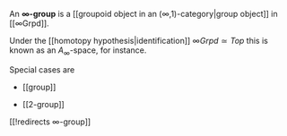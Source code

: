 

An **∞-group** is a [[groupoid object in an (∞,1)-category|group object]] in [[∞Grpd]].

Under the [[homotopy hypothesis|identification]] $\infty Grpd \simeq Top$ this is known as an $A_\infty$-space, for instance.

Special cases are

* [[group]]

* [[2-group]]

[[!redirects ∞-group]]
